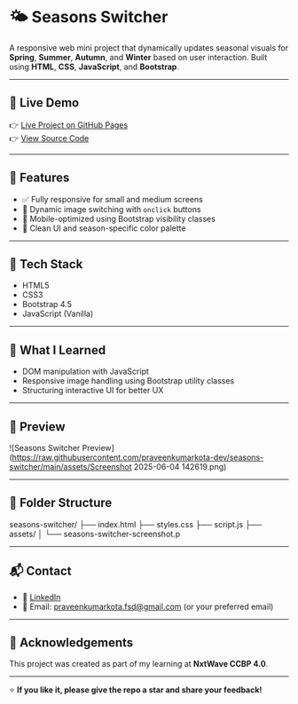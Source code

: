 # 🌤️ Seasons Switcher

A responsive web mini project that dynamically updates seasonal visuals for **Spring**, **Summer**, **Autumn**, and **Winter** based on user interaction. Built using **HTML**, **CSS**, **JavaScript**, and **Bootstrap**.

---

## 🚀 Live Demo

👉 [Live Project on GitHub Pages](https://praveenkumarkota-dev.github.io/seasons-switcher/)  
👉 [View Source Code](https://github.com/praveenkumarkota-dev/seasons-switcher)

---

## 🎯 Features

- ✅ Fully responsive for small and medium screens
- 🔄 Dynamic image switching with `onclick` buttons
- 📱 Mobile-optimized using Bootstrap visibility classes
- 🎨 Clean UI and season-specific color palette

---

## 🧰 Tech Stack

- HTML5
- CSS3
- Bootstrap 4.5
- JavaScript (Vanilla)

---

## 🧠 What I Learned

- DOM manipulation with JavaScript
- Responsive image handling using Bootstrap utility classes
- Structuring interactive UI for better UX

---

## 📸 Preview

![Seasons Switcher Preview](https://raw.githubusercontent.com/praveenkumarkota-dev/seasons-switcher/main/assets/Screenshot 2025-06-04 142619.png)

---

## 📁 Folder Structure

seasons-switcher/
├── index.html
├── styles.css
├── script.js
├── assets/
│ └── seasons-switcher-screenshot.p


---

## 📬 Contact

- 🔗 [LinkedIn](https://www.linkedin.com/in/praveen-kumar-kota/)
- 📧 Email: praveenkumarkota.fsd@gmail.com (or your preferred email)

---

## 🙌 Acknowledgements

This project was created as part of my learning at **NxtWave CCBP 4.0**.

---

⭐️ **If you like it, please give the repo a star and share your feedback!**
